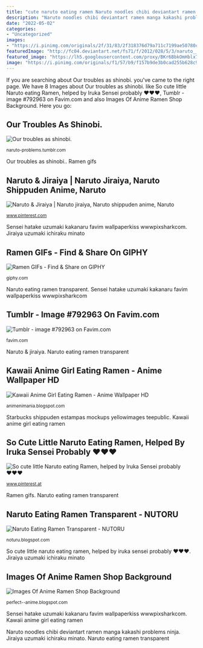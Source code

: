 ```yaml
---
title: "cute naruto eating ramen Naruto noodles chibi deviantart ramen manga kakashi problems ninja"
description: "Naruto noodles chibi deviantart ramen manga kakashi problems ninja"
date: "2022-05-02"
categories:
- "Uncategorized"
images:
- "https://i.pinimg.com/originals/2f/31/83/2f318376d79a711c7199ae50780c5a84.jpg"
featuredImage: "http://fc04.deviantart.net/fs71/f/2012/028/5/3/naruto__s_noodles_by_glasspanda-d4nx42l.png"
featured_image: "https://lh5.googleusercontent.com/proxy/BKr6BbkOmHblx71wDA3E1zHGDyK8o6ugGodV3eijHEEy-lBYnxxlJQCCpmTA-KVjVCzpO4xPtqrMzfs3JvemJb1OWqD4DSl77NbokVnAMqdr3hp0XuiBHheyOxZQpSIfADYpoLqh-dq-G5o=s0-d"
image: "https://i.pinimg.com/originals/f1/57/b9/f157b9de3b0cad255b628c96622519ac.png"
---
```


If you are searching about Our troubles as shinobi. you've came to the right page. We have 8 Images about Our troubles as shinobi. like So cute little Naruto eating Ramen, helped by Iruka Sensei probably ♥♥♥, Tumblr - image #792963 on Favim.com and also Images Of Anime Ramen Shop Background. Here you go:

## Our Troubles As Shinobi.

![Our troubles as shinobi.](http://fc04.deviantart.net/fs71/f/2012/028/5/3/naruto__s_noodles_by_glasspanda-d4nx42l.png "Sensei hatake uzumaki kakanaru favim wallpaperkiss wwwpixsharkcom")

<small>naruto-problems.tumblr.com</small>

Our troubles as shinobi.. Ramen gifs

## Naruto &amp; Jiraiya | Naruto Jiraiya, Naruto Shippuden Anime, Naruto

![Naruto &amp; Jiraiya | Naruto jiraiya, Naruto shippuden anime, Naruto](https://i.pinimg.com/originals/2f/31/83/2f318376d79a711c7199ae50780c5a84.jpg "Images of anime ramen shop background")

<small>www.pinterest.com</small>

Sensei hatake uzumaki kakanaru favim wallpaperkiss wwwpixsharkcom. Jiraiya uzumaki ichiraku minato

## Ramen GIFs - Find &amp; Share On GIPHY

![Ramen GIFs - Find &amp; Share on GIPHY](https://media.giphy.com/media/l4FGjIfMXEtJ5YMxO/giphy.gif "Kawaii anime girl eating ramen")

<small>giphy.com</small>

Naruto eating ramen transparent. Sensei hatake uzumaki kakanaru favim wallpaperkiss wwwpixsharkcom

## Tumblr - Image #792963 On Favim.com

![Tumblr - image #792963 on Favim.com](http://s13.favim.com/orig/160223/kakashi-naruto-ramen-Favim.com-4033798.jpg "Images of anime ramen shop background")

<small>favim.com</small>

Naruto &amp; jiraiya. Naruto eating ramen transparent

## Kawaii Anime Girl Eating Ramen - Anime Wallpaper HD

![Kawaii Anime Girl Eating Ramen - Anime Wallpaper HD](https://media.tenor.com/images/eeb2629189af5f7c452d5e632cd88b50/tenor.png "Sensei hatake uzumaki kakanaru favim wallpaperkiss wwwpixsharkcom")

<small>animenimania.blogspot.com</small>

Starbucks shippuden estampas mockups yellowimages teepublic. Kawaii anime girl eating ramen

## So Cute Little Naruto Eating Ramen, Helped By Iruka Sensei Probably ♥♥♥

![So cute little Naruto eating Ramen, helped by Iruka Sensei probably ♥♥♥](https://i.pinimg.com/736x/f7/ea/44/f7ea44542efcffba42770f859aad5ae3.jpg "So cute little naruto eating ramen, helped by iruka sensei probably ♥♥♥")

<small>www.pinterest.at</small>

Ramen gifs. Naruto eating ramen transparent

## Naruto Eating Ramen Transparent - NUTORU

![Naruto Eating Ramen Transparent - NUTORU](https://i.pinimg.com/originals/f1/57/b9/f157b9de3b0cad255b628c96622519ac.png "Naruto &amp; jiraiya")

<small>noturu.blogspot.com</small>

So cute little naruto eating ramen, helped by iruka sensei probably ♥♥♥. Jiraiya uzumaki ichiraku minato

## Images Of Anime Ramen Shop Background

![Images Of Anime Ramen Shop Background](https://lh5.googleusercontent.com/proxy/BKr6BbkOmHblx71wDA3E1zHGDyK8o6ugGodV3eijHEEy-lBYnxxlJQCCpmTA-KVjVCzpO4xPtqrMzfs3JvemJb1OWqD4DSl77NbokVnAMqdr3hp0XuiBHheyOxZQpSIfADYpoLqh-dq-G5o=s0-d "Naruto &amp; jiraiya")

<small>perfect--anime.blogspot.com</small>

Sensei hatake uzumaki kakanaru favim wallpaperkiss wwwpixsharkcom. Kawaii anime girl eating ramen

Naruto noodles chibi deviantart ramen manga kakashi problems ninja. Jiraiya uzumaki ichiraku minato. Naruto eating ramen transparent
